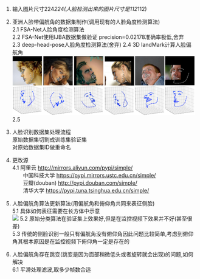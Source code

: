 1. 输入图片尺寸224*224(人脸检测出来的图片尺寸是112*112)  
2. 亚洲人脸带偏航角的数据集制作(调用现有的人脸角度检测算法)  
2.1 FSA-Net人脸角度检测算法  
2.2 FSA-Net使用IJBA数据集做验证 precision=0.02178准确率极低,舍弃  
2.3 deep-head-pose人脸角度检测算法(舍弃) 
2.4 3D landMark计算人脸偏航角  
    ![](image/3dLandMark.png)  
2.5 
3. 人脸识别数据集处理流程  
原始数据集切割成训练集验证集  
对原始数据集ID做重命名

4. 更改源  
4.1 阿里云 http://mirrors.aliyun.com/pypi/simple/  
  中国科技大学 https://pypi.mirrors.ustc.edu.cn/simple/   
  豆瓣(douban) http://pypi.douban.com/simple/    
  清华大学 https://pypi.tuna.tsinghua.edu.cn/simple/   

5. 人脸偏航角算法更新算法(用偏航角和俯仰角共同来表征侧脸)  
5.1 具体如何表征需要在长方体中示意  
    ![](image/β.jpg) 
5.2 原始分类算法在验证集上效果好,但是在监控视频下效果并不好(甚至很差)  
5.3 传统的侧脸识别一般只有偏航角没有俯仰角因此问题比较简单,考虑到俯仰角其根本原因是在监控视频下俯仰角一定是存在的     

6. 人脸偏航角存在跳变(跳变是因为面部稍微低头或者旋转就会出现)的问题,如何解决  
6.1 平滑处理滤波,取多少帧数合适